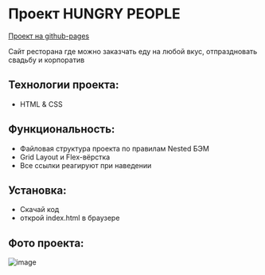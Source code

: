 # Проект HUNGRY PEOPLE

[Проект на github-pages](https://pavelbodrenkov.github.io/kitchen/)

Сайт ресторана где можно заказчать еду на любой вкус, отпраздновать свадьбу и корпоратив

## Технологии проекта:
- HTML & CSS

## Функциональность:
- Файловая структура проекта по правилам Nested БЭМ
- Grid Layout и Flex-вёрстка
- Все ссылки реагируют при наведении

## Установка:
- Cкачай код
- открой index.html в браузере

## Фото проекта:
![image](https://user-images.githubusercontent.com/70709823/112961876-73ba5500-914e-11eb-8bad-ae97647dc7e7.png)


